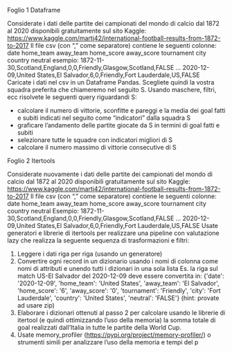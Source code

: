 Foglio 1 Dataframe

Considerate i dati delle partite dei campionati del mondo di calcio dal 1872 al 2020 
disponibili gratuitamente sul sito Kaggle:
https://www.kaggle.com/martj42/international-football-results-from-1872-to-2017
Il file csv (con “,” come separatore) contiene le seguenti colonne:
date home_team away_team home_score away_score tournament city country neutral
esempio:
1872-11-30,Scotland,England,0,0,Friendly,Glasgow,Scotland,FALSE
…
2020-12-09,United States,El Salvador,6,0,Friendly,Fort Lauderdale,US,FALSE
Caricate i dati nel csv in un Dataframe Pandas.
Scegliete quindi la vostra squadra preferita che chiameremo nel seguito S.
Usando maschere, filtri, ecc risolvete le seguenti query riguardandi S:
- calcolare il numero di vittorie, sconfitte e pareggi e la media dei goal fatti e subiti 
indicati nel seguito come “indicatori” dalla squadra S
- graficare l’andamento delle partite giocate da S in termini di goal fatti e subiti 
- selezionare tutte le squadre con indicatori migliori di S
- calcolare il numero massimo di vittorie consecutive di S



Foglio 2 Itertools

Considerate nuovamente i dati delle partite dei campionati del mondo di calcio dal 1872 al 2020 
disponibili gratuitamente sul sito Kaggle:
https://www.kaggle.com/martj42/international-football-results-from-1872-to-2017
Il file csv (con “,” come separatore) contiene le seguenti colonne:
date home_team away_team home_score away_score tournament city country neutral
Esempio:
1872-11-30,Scotland,England,0,0,Friendly,Glasgow,Scotland,FALSE
…
2020-12-09,United States,El Salvador,6,0,Friendly,Fort Lauderdale,US,FALSE
Usate generatori e librerie di itertools per realizzare una pipeline con valutazione lazy che realizza la 
seguente sequenza di trasformazioni e filtri:
1) Leggere i dati riga per riga (usando un generatore)
2) Convertire ogni record in un dizionario usando i nomi di colonna come nomi di attributi e 
unendo tutti i dizionari in una sola lista
Es. la riga sul match US-El Salvador del 2020-12-09 deve essere convertita in:
{'date': '2020-12-09', 
'home_team': 'United States', 
'away_team': 'El Salvador', 
'home_score': '6', 
'away_score': '0', 
'tournament': 'Friendly', 
'city': 'Fort Lauderdale', 'country': 'United States', 'neutral': 
'FALSE'}
(hint: provate ad usare zip)
3) Elaborare i dizionari ottenuti al passo 2 per calcolare usando le librerie di itertool (e quindi 
ottimizzando l’uso della memoria) la somma totale di goal realizzati dall’Italia in tutte le partite 
della World Cup.
4) Usate memory_profiler (https://pypi.org/project/memory-profiler/) o strumenti simili per 
analizzare l’uso della memoria e tempi del p


